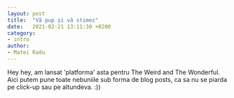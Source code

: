 ```yaml
---
layout: post
title:  "Vă pup și vă stimez"
date:   2021-02-21 13:11:30 +0200
category: 
- intro
author:
- Matei Radu 
---
```


Hey hey, am lansat 'platforma' asta pentru The Weird and The Wonderful. Aici putem pune toate nebuniile sub forma de blog posts, ca sa nu se piarda pe click-up sau pe altundeva. :))
